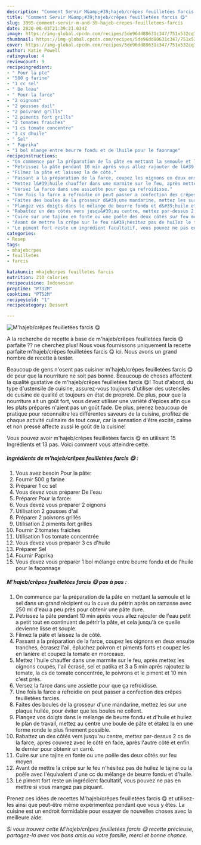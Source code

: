```yaml
---
description: "Comment Servir M&amp;#39;hajeb/crêpes feuilletées farcis 😋"
title: "Comment Servir M&amp;#39;hajeb/crêpes feuilletées farcis 😋"
slug: 3995-comment-servir-m-and-39-hajeb-crepes-feuilletees-farcis
date: 2020-08-03T21:39:21.034Z
image: https://img-global.cpcdn.com/recipes/5de96dd80631c347/751x532cq70/mhajebcrepes-feuilletees-farcis-😋-photo-principale-de-la-recette.jpg
thumbnail: https://img-global.cpcdn.com/recipes/5de96dd80631c347/751x532cq70/mhajebcrepes-feuilletees-farcis-😋-photo-principale-de-la-recette.jpg
cover: https://img-global.cpcdn.com/recipes/5de96dd80631c347/751x532cq70/mhajebcrepes-feuilletees-farcis-😋-photo-principale-de-la-recette.jpg
author: Katie Powell
ratingvalue: 4
reviewcount: 9
recipeingredient:
- " Pour la pte"
- "500 g farine"
- "1 cc sel"
- " De leau"
- " Pour la farce"
- "2 oignons"
- "2 gousses dail"
- "2 poivrons grills"
- "2 piments fort grills"
- "2 tomates fraiches"
- "1 cs tomate concentre"
- "3 cs dhuile"
- " Sel"
- " Paprika"
- "1 bol mlange entre beurre fondu et de lhuile pour le faonnage"
recipeinstructions:
- "On commence par la préparation de la pâte en mettant la semoule et le sel dans un grand récipient ou la cuve du pétrin après on ramasse avec 250 ml d&#39;eau a peu près pour obtenir une pâte dure."
- "Petrissez la pâte pendant 10 min après vous allez rajouter de l&#39;eau petit a petit tout en continuant de pétrir la pâte, et cela jusqu&#39;à ce quelle devienne lisse et souple."
- "Filmez la pâte et laissez la de côté."
- "Passant a la préparation de la farce, coupez les oignons en deux ensuite tranches, écrasez l&#39;ail, épluchez poivron et piments forts et coupez les en lanière et coupez la tomate en morceaux."
- "Mettez l&#39;huile chauffer dans une marmite sur le feu, après mettez les oignons coupés, l&#39;ail écrasé, sel et patika et 3 a 5 min après rajoutez la tomate, la cs de tomate concentrée, le poivrons et le piment et 10 min c&#39;est près."
- "Versez la farce dans une assiette pour que ça refroidisse."
- "Une fois la farce a refroidie on peut passer a confection des crêpes feuilletées farcies."
- "Faites des boules de la grosseur d&#39;une mandarine, mettez les sur une plaque huilée, pour éviter que les boules ne collent."
- "Plangez vos doigts dans le mélange de beurre fondu et d&#39;huile et huilez le plan de travail, mettez au centre une boule de pâte et étalez la en une forme ronde le plus finement possible."
- "Rabattez un des côtés vers jusqu&#39;au centre, mettez par-dessus 2 cs de la farce, apres couvrez avec le côté en face, après l&#39;autre côté et enfin le dernier pour obtenir un carré."
- "Cuire sur une tajine en fonte ou une poêle des deux côtés sur feu moyen."
- "Avant de mettre la crêpe sur le feu n&#39;hésitez pas de huilez le tajine ou la poêle avec l&#39;équivalent d&#39;une cc du mélange de beurre fondu et d&#39;huile."
- "Le piment fort reste un ingrédient facultatif, vous pouvez ne pas en mettre si vous mangez pas piquant."
categories:
- Resep
tags:
- mhajebcrpes
- feuilletes
- farcis

katakunci: mhajebcrpes feuilletes farcis 
nutrition: 210 calories
recipecuisine: Indonesian
preptime: "PT32M"
cooktime: "PT52M"
recipeyield: "1"
recipecategory: Dessert

---
```



![M&#39;hajeb/crêpes feuilletées farcis 😋](https://img-global.cpcdn.com/recipes/5de96dd80631c347/751x532cq70/mhajebcrepes-feuilletees-farcis-😋-photo-principale-de-la-recette.jpg)

A la recherche de recette à base de m&#39;hajeb/crêpes feuilletées farcis 😋 parfaite ?? ne cherchez plus! Nous vous fournissons uniquement la recette parfaite m&#39;hajeb/crêpes feuilletées farcis 😋 ici. Nous avons un grand nombre de recette à tester.

Beaucoup de gens n'osent pas cuisiner m&#39;hajeb/crêpes feuilletées farcis 😋 de peur que la nourriture ne soit pas bonne. Beaucoup de choses affectent la qualité gustative de m&#39;hajeb/crêpes feuilletées farcis 😋! Tout d'abord, du type d'ustensile de cuisine, assurez-vous toujours d'utiliser des ustensiles de cuisine de qualité et toujours en état de propreté. De plus, pour que la nourriture ait un goût fort, vous devez utiliser une variété d'épices afin que les plats préparés n'aient pas un goût fade. De plus, prenez beaucoup de pratique pour reconnaître les différentes saveurs de la cuisine, profitez de chaque activité culinaire de tout cœur, car la sensation d'être excité, calme et non pressé affecte aussi le goût de la cuisine!

<!--inarticleads1-->

Vous pouvez avoir m&#39;hajeb/crêpes feuilletées farcis 😋 en utilisant 15 Ingrédients et 13 pas. Voici comment vous atteindre cette.

##### Ingrédients de m&#39;hajeb/crêpes feuilletées farcis 😋 :

1. Vous avez besoin  Pour la pâte:
1. Fournir 500 g farine
1. Préparer 1 cc sel
1. Vous devez vous préparer  De l&#39;eau
1. Préparer  Pour la farce:
1. Vous devez vous préparer 2 oignons
1. Utilisation 2 gousses d&#39;ail
1. Préparer 2 poivrons grillés
1. Utilisation 2 piments fort grillés
1. Fournir 2 tomates fraiches
1. Utilisation 1 cs tomate concentrée
1. Vous devez vous préparer 3 cs d&#39;huile
1. Préparer  Sel
1. Fournir  Paprika
1. Vous devez vous préparer 1 bol mélange entre beurre fondu et de l&#39;huile pour le façonnage




<!--inarticleads2-->

##### M&#39;hajeb/crêpes feuilletées farcis 😋 pas à pas :

1. On commence par la préparation de la pâte en mettant la semoule et le sel dans un grand récipient ou la cuve du pétrin après on ramasse avec 250 ml d&#39;eau a peu près pour obtenir une pâte dure.
1. Petrissez la pâte pendant 10 min après vous allez rajouter de l&#39;eau petit a petit tout en continuant de pétrir la pâte, et cela jusqu&#39;à ce quelle devienne lisse et souple.
1. Filmez la pâte et laissez la de côté.
1. Passant a la préparation de la farce, coupez les oignons en deux ensuite tranches, écrasez l&#39;ail, épluchez poivron et piments forts et coupez les en lanière et coupez la tomate en morceaux.
1. Mettez l&#39;huile chauffer dans une marmite sur le feu, après mettez les oignons coupés, l&#39;ail écrasé, sel et patika et 3 a 5 min après rajoutez la tomate, la cs de tomate concentrée, le poivrons et le piment et 10 min c&#39;est près.
1. Versez la farce dans une assiette pour que ça refroidisse.
1. Une fois la farce a refroidie on peut passer a confection des crêpes feuilletées farcies.
1. Faites des boules de la grosseur d&#39;une mandarine, mettez les sur une plaque huilée, pour éviter que les boules ne collent.
1. Plangez vos doigts dans le mélange de beurre fondu et d&#39;huile et huilez le plan de travail, mettez au centre une boule de pâte et étalez la en une forme ronde le plus finement possible.
1. Rabattez un des côtés vers jusqu&#39;au centre, mettez par-dessus 2 cs de la farce, apres couvrez avec le côté en face, après l&#39;autre côté et enfin le dernier pour obtenir un carré.
1. Cuire sur une tajine en fonte ou une poêle des deux côtés sur feu moyen.
1. Avant de mettre la crêpe sur le feu n&#39;hésitez pas de huilez le tajine ou la poêle avec l&#39;équivalent d&#39;une cc du mélange de beurre fondu et d&#39;huile.
1. Le piment fort reste un ingrédient facultatif, vous pouvez ne pas en mettre si vous mangez pas piquant.




<!--inarticleads1-->

<p>
Prenez ces idées de recettes M&#39;hajeb/crêpes feuilletées farcis 😋 et utilisez-les ainsi que peut-être même expérimentez pendant que vous y êtes. La cuisine est un endroit formidable pour essayer de nouvelles choses avec la meilleure aide.
</p>

<p>
<i>Si vous trouvez cette M&#39;hajeb/crêpes feuilletées farcis 😋 recette précieuse, partagez-la avec vos bons amis ou votre famille, merci et bonne chance.</i>
</p>
